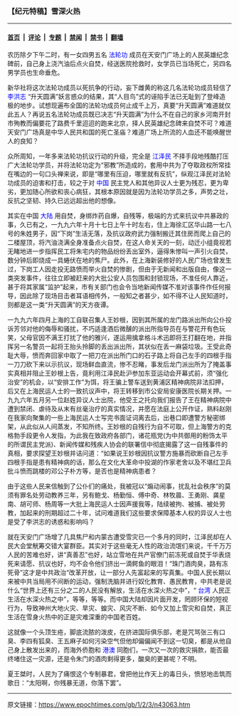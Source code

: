 ### 【纪元特稿】雪深火热

---

#### [首页](../../../..?n43063) &nbsp;|&nbsp; [评论](../../../../../epoch-comment?n43063) &nbsp;|&nbsp; [专题](../../../../../epoch-special?n43063) &nbsp;|&nbsp; [禁闻](../../../../../epoch-news?n43063) &nbsp;|&nbsp; [禁书](../../../../../books?n43063) &nbsp;|&nbsp; [翻墙](https://github.com/gfw-breaker/nogfw/blob/master/README.md?n43063)


<div class="post_content" id="artbody" itemprop="articleBody">
 <!-- article content begin -->
 <p>
  农历除夕下午二时，有一女四男五名
  <ok href="http://falundafa.org">
   <font color="blue">
    法轮功
   </font>
  </ok>
  成员在天安门广场上的人民英雄纪念碑前，自己身上浇汽油后点火自焚，经送医院抢救时，女学员已当场死亡，另四名男学员也生命垂危。
 </p>
 <p>
  新华社将这次法轮功成员以死抗争的行动，妄下雌黄的称这几名法轮功成员轻信了
  <ok href="http://www.falundafa.org/index_ch.htm">
   <font color="blue">
    李洪志
   </font>
  </ok>
  “升天圆满”妖言惑众的结果，其“人目鸟”式的诬陷手法已无耻到了登峰造极的地步。试想现遍布全国的法轮功成员何止成千上万，真要“升天圆满”难道就仅此五人？再说五名法轮功成员既已决志“升天圆满”为什么不在自己的家乡河南开封市殉教而偏要花了路费千里迢迢的跑来北京，择人民英雄纪念碑来自焚不可？难道天安门广场真是中华人民共和国的死亡圣庙？难道广场上所流的人血还不能唤醒世人的良知？
 </p>
 <p>
  众所周知，一年多来法轮功抗议行动的升级，完全是
  <ok href="http://www1.epochtimes.com/news/epochnews/news/Focus.asp?Focus_ID=801">
   <font color="blue">
    江泽民
   </font>
  </ok>
  不择手段地残酷打压广大法轮功学员，并将法轮功定为“邪教”所造成的，套用中共为了夺取政权所常挂在嘴边的一句口头禅来说，即是“哪里有压迫，哪里就有反抗”，纵观江泽民对法轮功成员的迫害和打击，较之于对
  <ok href="http://www3.epochtimes.com/news/epochnews/main/2.html">
   <font color="blue">
    中国
   </font>
  </ok>
  民主党人和其他异议人士更为残忍，更为卑劣，更加随心所欲和丧心病狂，其根本原因就是因为法轮功学员之多，声势之壮，反抗之坚韧、持久已远远超出他的想像。
 </p>
 <p>
  其实在中国
  <ok href="http://www3.epochtimes.com/news/epochnews/main/2.html">
   <font color="blue">
    大陆
   </font>
  </ok>
  用自焚，身绑炸药自爆，自残等，极端的方式来抗议中共暴政的事，久已有之，一九九六年十月十七日上午十时左右，住上海徐汇区华山路一七八号的朱姓男子，因“下岗”生活无落，及抗议政府武力强制搬迁其住房而爬上自己的二楼屋顶，将汽油浇满全身准备点火自焚，在这人命关天的一刻，动迁小组竟视若无睹地进一步指挥民工将朱宅内的物品纷纷丢出室外，逼得朱惨叫一声引火自焚，数分钟后即烧成一具蜷伏在地的焦尸。此外，在上海新装修好的人民广场也曾发生过，下岗工人因走投无路愤而举火自焚的惨剧，但由于无新闻和出版自由，像这一类突发事件，往往立即被赶来的大批公安人员包围和封锁现场，不准任何人靠近，甚于将其家属“监护”起来，市有关部门也会令当地新闻传媒不准对该事件作任何报导，因此除了现场目击者耳语相传外，一般知之者甚少，如不得不让人民知道时，则都是这一类“升天圆满”的天方夜谭。
 </p>
 <p>
  一九九六年四月上海的工自联召集人王妙根，因到其所属的龙门路派出所向公仆投诉芳邻对他的侮辱和骚扰，不巧适逢酒后微醺的派出所指导员在与警花开有色玩笑，父母官因不满王打扰了他的雅兴，遂运用擒拿格斗术迅即将王打翻在地，并指挥另一名警员一起将王抬头拎脚的丢出派出所，其状似在丢一麻袋垃圾。王受此奇耻大辱，愤而奔回家中取了一把刀在派出所门口的石子路上将自己左手的四根手指一刀刀砍下来以示抗议，现场鲜血直流，惨不忍睹，事发后龙门派出所为了掩盖事实真相并阻止王妙根上告，竟利用江泽民赴沪参加东亚运动会开幕式前，须“强化治安”的机会，以“安排工作”为饵，将王骗上警车送到黄浦区精神病院非法扣押，后又在上海民运人士的一致抗议声中，将王转移到市公安局安康医院长期关押。一九九六年五月另一位赵姓异议人士出院，他受王之托向我们报告了王在精神病院中遭到禁闭、虐待及从末有丝毫治疗的真实情况，并愿在法庭上公开作证，熟料赵刚在我家向聚集的一些上海民运人士写完书面证词离去后，出巷口即遭警方秘密绑架，从此似从人间蒸发，不知所终。王妙根的自残行为自不可取，但上海警方的克格勃手段更令人发指，为此我在致政府各部门，诸花瓶党(为中共御用的粉饰太平的所谓民主党派)、新闻传媒和残疾人协会的联署信中彻底揭露了这一自残事件的真相，要求探望王妙根并诘问道：“如果说王妙根因抗议警方施暴而砍断自己左手四根手指是患有精神病的话，那么在文化大革命中投湖的作家老舍以及不堪红卫兵批斗愤而跳楼的邓公子朴方等，是否也是精神病患者？
 </p>
 <p>
  由于这些人民来信触到了公仆们的痛处，我被冠以“煽动闹事，扰乱社会秩序”的莫须有罪名处劳动教养三年，另有鲍戈、杨勤恒、傅中奇、林牧晨、王勇刚、龚星南、胡可师、杨周等一大批上海民运人士因声援我等，陆续被拘、被捕、被处劳教，加起来的刑期超过二十年，试问难道我们这些要求保障基本人权的异议人士也是受了李洪志的诱惑和影响吗？
 </p>
 <p>
  就在天安门广场增了几具焦尸和内蒙古遭受雪灾已一个多月的同时，江泽民却在人民大会堂觥筹交错大宴群臣。其实对于这些毫无人性的政治流氓们来说，千千万万人民的苦难也好，讲“真善忍”也好，站立雪地在共产官僚门前冻死或自焚于华表烧死来请愿、抗议也好，均不会令他们挤出一滴鳄鱼的眼泪！“珠门酒肉臭，路有冻死骨”这才是中共政治“改革开放，让一部分人先富起来的写真集。中国人民长期以来被中共当局用不间断的运动，强制洗脑并进行奴化教育、愚民教育，中共老是说什么“世界上还有三分之二的人民没有解放，生活在水深火热之中”，“
  <ok href="http://www3.epochtimes.com/news/epochnews/main/3.html">
   <font color="blue">
    台湾
   </font>
  </ok>
  人民正生活在水深火热之中”，等等，等等。而中国大陆却因片面开发，罔顾环保的短视行为，导致神州大地火灾、旱灾、蝗灾、风灾不断、如今又加上雪灾和自焚，真正生活在雪身火热中的正是灾难深重的中国老百姓。
 </p>
 <p>
  这就像一个头顶生疮，脚底流脓的泼皮，在挤进国际俱乐部，老是咒骂张三有口臭、李四有狐臭、王五麻子如何污染空气但他却偏偏闻不到这一切臭，都是从他自己身上散发出来的，而海外侨胞和
  <ok href="http://www3.epochtimes.com/news/epochnews/main/4.html">
   <font color="blue">
    港澳
   </font>
  </ok>
  同胞们，一次又一次的救灾捐款，能否最终堵住这一灾源，还是令朱门的酒肉剩得更多，酸臭的更甚呢？不明。
 </p>
 <p>
  夏王桀时，人民为了痛恨这个专制暴君，曾把他比作天上的毒日头，愤怒地击筑而歌日：“太阳啊，你残暴无道，你落下罢”。
 </p>
 <!-- article content end -->
 <div id="below_article_ad">
 </div>
</div>


---

原文链接：https://www.epochtimes.com/gb/1/2/3/n43063.htm